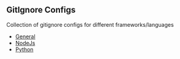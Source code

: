 ## GitIgnore Configs

Collection of gitignore configs for different frameworks/languages

- [General](https://github.com/arshadkazmi42/awesome-github-init/blob/master/.gitignore)
- [NodeJs](https://github.com/arshadkazmi42/squash/blob/master/.gitignore)
- [Python](https://github.com/arshadkazmi42/first-issues/blob/master/.gitignore)